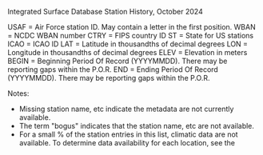 Integrated Surface Database Station History, October 2024

 USAF = Air Force station ID. May contain a letter in the first position.
 WBAN = NCDC WBAN number
 CTRY = FIPS country ID
   ST = State for US stations
 ICAO = ICAO ID
  LAT = Latitude in thousandths of decimal degrees
  LON = Longitude in thousandths of decimal degrees
 ELEV = Elevation in meters
BEGIN = Beginning Period Of Record (YYYYMMDD). There may be reporting gaps within the P.O.R.
  END = Ending Period Of Record (YYYYMMDD). There may be reporting gaps within the P.O.R.

Notes:
- Missing station name, etc indicate the metadata are not currently available.
- The term "bogus" indicates that the station name, etc are not available.
- For a small % of the station entries in this list, climatic data are not 
  available. To determine data availability for each location, see the 